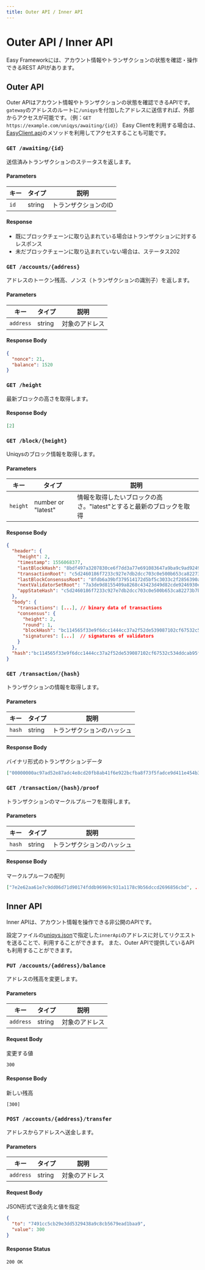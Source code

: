 ```yaml
---
title: Outer API / Inner API
---
```


# Outer API / Inner API

Easy Frameworkには、アカウント情報やトランザクションの状態を確認・操作できるREST APIがあります。

## Outer API

Outer APIはアカウント情報やトランザクションの状態を確認できるAPIです。
`gateway`のアドレスのルートに`/uniqys`を付加したアドレスに送信すれば、外部からアクセスが可能です。（例：`GET https://example.com/uniqys/awaiting/{id}`）
Easy Clientを利用する場合は、[EasyClient.api](/ja/easy-framework/easy-client.md#easyclient-api)のメソッドを利用してアクセスすることも可能です。

### `GET /awaiting/{id}`

送信済みトランザクションのステータスを返します。

#### Parameters

| キー | タイプ | 説明 |
| --- | --- | --- |
| `id` | string | トランザクションのID |

#### Response

- 既にブロックチェーンに取り込まれている場合はトランザクションに対するレスポンス
- 未だブロックチェーンに取り込まれていない場合は、ステータス202

### `GET /accounts/{address}`

アドレスのトークン残高、ノンス（トランザクションの識別子）を返します。

#### Parameters

| キー | タイプ | 説明 |
| --- | --- | --- |
| `address` | string | 対象のアドレス |

#### Response Body

```json
{
  "nonce": 21,
  "balance": 1520
}
```

### `GET /height`

最新ブロックの高さを取得します。

#### Response Body

```json
[2]
```

### `GET /block/{height}`

Uniqysのブロック情報を取得します。

#### Parameters

| キー | タイプ | 説明 |
| --- | --- | --- |
| `height` | number or "latest" | 情報を取得したいブロックの高さ。"latest"とすると最新のブロックを取得 |

#### Response Body

```json
{
  "header": {
    "height": 2,
    "timestamp": 1556068377,
    "lastBlockHash": "8bdf497a3207830ce6f7dd3a77e691083647a9ba9c9ad92494e6f868bb1b01f7",
    "transactionRoot": "c5d2460186f7233c927e7db2dcc703c0e500b653ca82273b7bfad8045d85a470",
    "lastBlockConsensusRoot": "8fdb6a39bf379514172d5bf5c3033c2f2856390ae6b33e9da0490d91db587737",
    "nextValidatorSetRoot": "7a3de9d8155409a8268c43423d49d82cde9246930efe1a8ca1c623f156d601f2",
    "appStateHash": "c5d2460186f7233c927e7db2dcc703c0e500b653ca82273b7bfad8045d85a470"
  },
  "body": {
    "transactions": [...], // binary data of transactions
    "consensus": {
      "height": 2,
      "round": 1,
      "blockHash": "bc114565f33e9f6dcc1444cc37a2f52de539087102cf67532c534ddcab95fbbd",
      "signatures": [...]  // signatures of validators
    }
  },
  "hash":"bc114565f33e9f6dcc1444cc37a2f52de539087102cf67532c534ddcab95fbbd"
}
```

### `GET /transaction/{hash}`

トランザクションの情報を取得します。

#### Parameters

| キー | タイプ | 説明 |
| --- | --- | --- |
| `hash` | string | トランザクションのハッシュ |

#### Response Body

バイナリ形式のトランザクションデータ

```json
["00000000ac97ad52e87adc4e8cd20fb8ab41f6e922bcfba8f73f5fadce9d411e454b394b8b2a39cc38d9a5f2dd0be29b692c144865f863d8dda7ae6fba51fd5afd85c95e131b000000000000000100000004504f5354000000092f6d65737361676573000000010000000c636f6e74656e742d747970650000001e6170706c69636174696f6e2f6a736f6e3b636861727365743d7574662d38000000147b22636f6e74656e7473223a2248656c6c6f227d"]
```

### `GET /transaction/{hash}/proof`

トランザクションのマークルプルーフを取得します。

#### Parameters

| キー | タイプ | 説明 |
| --- | --- | --- |
| `hash` | string | トランザクションのハッシュ |

#### Response Body

マークルプルーフの配列

```json
["7e2e62aa61e7c9dd06d71d90174fddb96969c931a1178c9b56dccd2696856cbd", ...]
```

## Inner API

Inner APIは、アカウント情報を操作できる非公開のAPIです。

設定ファイルの[uniqys.json](/ja/uniqys-cli/config-file.md#uniqys-json)で指定した`innerApi`のアドレスに対してリクエストを送ることで、利用することができます。
また、Outer APIで提供しているAPIも利用することができます。

### `PUT /accounts/{address}/balance`

アドレスの残高を変更します。

#### Parameters

| キー | タイプ | 説明 |
| --- | --- | --- |
| `address` | string | 対象のアドレス |

#### Request Body

変更する値

```
300
```

#### Response Body

新しい残高

```
[300]
```

### `POST /accounts/{address}/transfer`

アドレスからアドレスへ送金します。

#### Parameters

| キー | タイプ | 説明 |
| --- | --- | --- |
| `address` | string | 対象のアドレス |

#### Request Body

JSON形式で送金先と値を指定

```json
{
  "to": "7491cc5cb29e3dd5329438a9c8cb5679ead1baa9",
  "value": 300
}
```

#### Response Status

`200 OK`
